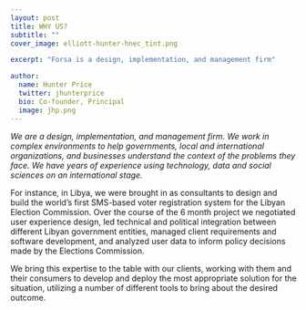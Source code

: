 ```yaml
---
layout: post
title: WHY US?
subtitle: ""
cover_image: elliott-hunter-hnec_tint.png

excerpt: "Forsa is a design, implementation, and management firm"

author:
  name: Hunter Price
  twitter: jhunterprice
  bio: Co-founder, Principal
  image: jhp.png
---
```



_We are a design, implementation, and management firm.  We work in complex environments to help governments, local and international organizations, and businesses understand the context of the problems they face.  We have years of experience using technology, data and social sciences on an international stage._

For instance, in Libya, we were brought in as consultants to design and build the world’s first SMS-based voter registration system for the Libyan Election Commission.  Over the course of the 6 month project we negotiated user experience design, led technical and political integration between different Libyan government entities, managed client requirements and software development, and analyzed user data to inform policy decisions made by the Elections Commission.

We bring this expertise to the table with our clients, working with them and their consumers to develop and deploy the most appropriate solution for the situation, utilizing a number of different tools to bring about the desired outcome.